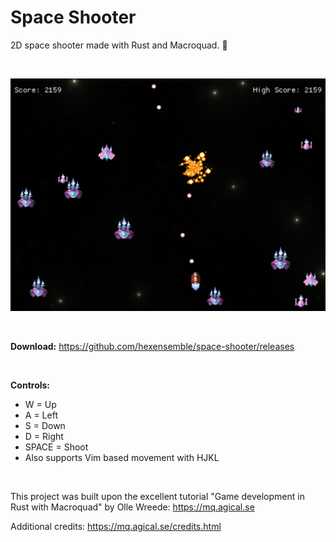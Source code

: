 # Space Shooter

2D space shooter made with Rust and Macroquad. 👾

<br>

![Space Shooter](preview.png)

<br>

**Download:** https://github.com/hexensemble/space-shooter/releases

<br>

**Controls:**
- W = Up
- A = Left
- S = Down
- D = Right
- SPACE = Shoot
- Also supports Vim based movement with HJKL

<br>

This project was built upon the excellent tutorial "Game development in Rust with Macroquad" by Olle Wreede:
https://mq.agical.se

Additional credits:
https://mq.agical.se/credits.html
